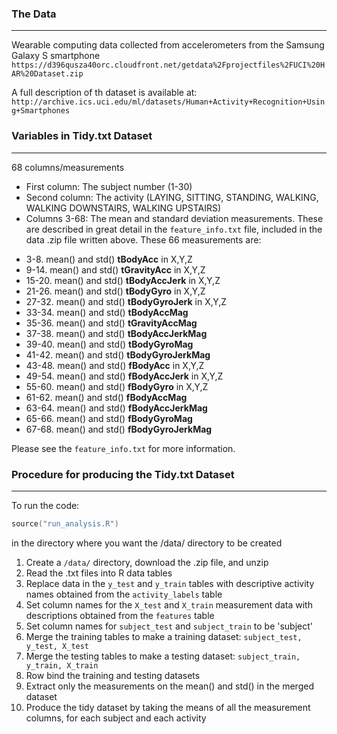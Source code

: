 ### The Data
------------
Wearable computing data collected from accelerometers from the Samsung Galaxy S smartphone
`https://d396qusza40orc.cloudfront.net/getdata%2Fprojectfiles%2FUCI%20HAR%20Dataset.zip`

A full description of th dataset is available at:
`http://archive.ics.uci.edu/ml/datasets/Human+Activity+Recognition+Using+Smartphones`

### Variables in Tidy.txt Dataset
------------------------------
68 columns/measurements
* First column: The subject number (1-30)
* Second column: The activity (LAYING, SITTING, STANDING, WALKING, WALKING DOWNSTAIRS, WALKING UPSTAIRS)
* Columns 3-68: The mean and standard deviation measurements. These are described in great detail in the `feature_info.txt` file, included in the data .zip file written above. These 66 measurements are:

- 3-8. mean() and std() **tBodyAcc** in X,Y,Z
- 9-14.  mean() and std() **tGravityAcc** in X,Y,Z
- 15-20. mean() and std() **tBodyAccJerk** in X,Y,Z
- 21-26. mean() and std() **tBodyGyro** in X,Y,Z
- 27-32. mean() and std() **tBodyGyroJerk** in X,Y,Z
- 33-34. mean() and std() **tBodyAccMag**
- 35-36. mean() and std() **tGravityAccMag**
- 37-38. mean() and std() **tBodyAccJerkMag**
- 39-40. mean() and std() **tBodyGyroMag**
- 41-42. mean() and std() **tBodyGyroJerkMag**
- 43-48. mean() and std() **fBodyAcc** in X,Y,Z
- 49-54. mean() and std() **fBodyAccJerk** in X,Y,Z
- 55-60. mean() and std() **fBodyGyro** in X,Y,Z
- 61-62. mean() and std() **fBodyAccMag**
- 63-64. mean() and std() **fBodyAccJerkMag**
- 65-66. mean() and std() **fBodyGyroMag**
- 67-68. mean() and std() **fBodyGyroJerkMag**


Please see the `feature_info.txt` for more information.

### Procedure for producing the Tidy.txt Dataset
---------------------------------------------
To run the code: 
```S 
source("run_analysis.R")
``` 
in the directory where you want the /data/ directory to be created

1. Create a `/data/` directory, download the .zip file, and unzip
2. Read the .txt files into R data tables
3. Replace data in the `y_test` and `y_train` tables with descriptive activity names obtained from the `activity_labels` table
4. Set column names for the `X_test` and `X_train` measurement data with descriptions obtained from the `features` table
5. Set column names for `subject_test` and `subject_train` to be 'subject'
6. Merge the training tables to make a training dataset: `subject_test, y_test, X_test`
7. Merge the testing tables to make a testing dataset: `subject_train, y_train, X_train`
8. Row bind the training and testing datasets
9. Extract only the measurements on the mean() and std() in the merged dataset
10. Produce the tidy dataset by taking the means of all the measurement columns, for each subject and each activity






